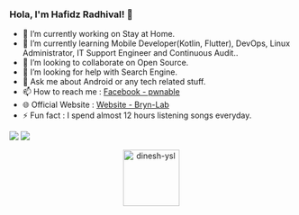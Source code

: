 ### Hola, I'm Hafidz Radhival! 👋

- 🔭 I’m currently working on Stay at Home. 
- 🌱 I’m currently learning Mobile Developer(Kotlin, Flutter), DevOps, Linux Administrator, IT Support Engineer and Continuous Audit..
- 👯 I’m looking to collaborate on Open Source.
- 🤔 I’m looking for help with Search Engine.
- 💬 Ask me about Android or any tech related stuff.
- 📫 How to reach me : [Facebook - pwnable](https://Facebook.com/pwnable)
- 🌐 Official Website : [Website - Bryn-Lab](https://bryn-lab.my.id)
- ⚡ Fun fact : I spend almost 12 hours listening songs everyday.

<img src="https://github-readme-stats.vercel.app/api?username=Mumetngoding&bg_color=30,e96443,904e95&title_color=fad000&text_color=75eeb2&icon_clor=0480ef">
<img src="https://github-readme-stats.vercel.app/api/top-langs/?username=MumetNgoding&layout=compact&bg_color=30,e96443,904e95&title_color=fad000&text_color=75eeb2&icon_clor=0480ef&langs_count=8">
<p align="center"><img width="100" src="https://komarev.com/ghpvc/?username=MumetNgoding&color=green&style=flat-square&label=Visitors" alt="dinesh-ysl"></p>
